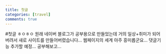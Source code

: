 ```yaml
---
title: 첫글
categories: [travel]
comments: true
---
```


#첫글
ㅎㅇㅎㅇ 원래 네이버 블로그가 공부용으로 만들었는데 거의 일상+취미가 되어버려서 새로 사이트를 만들어버렸습니다...
웹페이지의 세계 아주 흥미롭군요...
댓글기능 추가할 예정... 공부해보고...
